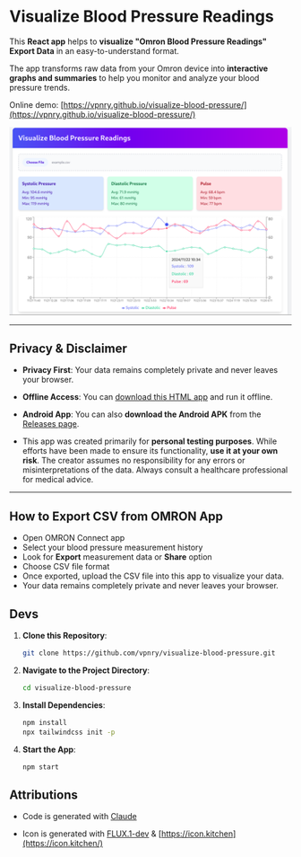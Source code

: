 # Visualize Blood Pressure Readings

This **React app** helps to **visualize "Omron Blood Pressure Readings" Export Data** in an easy-to-understand format. 

The app transforms raw data from your Omron device into **interactive graphs and summaries** to help you monitor and analyze your blood pressure trends.

Online demo: [https://vpnry.github.io/visualize-blood-pressure/](https://vpnry.github.io/visualize-blood-pressure/)


![Visualize Blood Pressure Readings](vbp.png)

---

## Privacy & Disclaimer

- **Privacy First**: Your data remains completely private and never leaves your browser.

- **Offline Access**: You can [download this HTML app](https://github.com/vpnry/visualize-blood-pressure/archive/refs/heads/master.zip) and run it offline.
  
- **Android App**: You can also **download the Android APK** from the [Releases page](https://github.com/vpnry/visualize-blood-pressure/releases).  

- This app was created primarily for **personal testing purposes**. While efforts have been made to ensure its functionality, **use it at your own risk**. The creator assumes no responsibility for any errors or misinterpretations of the data. Always consult a healthcare professional for medical advice.  

---


## How to Export CSV from OMRON App

- Open OMRON Connect app
- Select your blood pressure measurement history
- Look for **Export** measurement data or **Share** option
- Choose CSV file format
- Once exported, upload the CSV file into this app to visualize your data.
- Your data remains completely private and never leaves your browser.

## Devs
1. **Clone this Repository**:
   ```bash
   git clone https://github.com/vpnry/visualize-blood-pressure.git
   ```
2. **Navigate to the Project Directory**:
   ```bash
   cd visualize-blood-pressure

   ```
3. **Install Dependencies**:
   ```bash
   npm install
   npx tailwindcss init -p

   ```
4. **Start the App**:
   ```bash
   npm start

   ```

## Attributions

- Code is generated with [Claude](https://claude.ai/chat) 

- Icon is generated with [FLUX.1-dev](https://huggingface.co/spaces/black-forest-labs/FLUX.1-dev) & [https://icon.kitchen](https://icon.kitchen/)